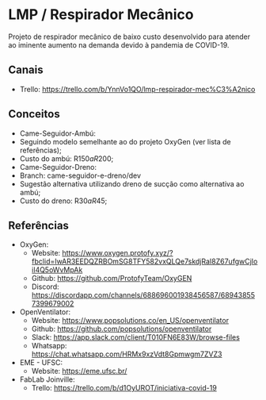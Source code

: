 # LMP / Respirador Mecânico

Projeto de respirador mecânico de baixo custo desenvolvido para atender ao iminente aumento na demanda devido à pandemia de COVID-19.

## Canais

* Trello: https://trello.com/b/YnnVo1QO/lmp-respirador-mec%C3%A2nico

## Conceitos

* Came-Seguidor-Ambú:
 * Seguindo modelo semelhante ao do projeto OxyGen (ver lista de referências);
 * Custo do ambú: R$150 a R$200;
* Came-Seguidor-Dreno:
 * Branch: came-seguidor-e-dreno/dev
 * Sugestão alternativa utilizando dreno de sucção como alternativa ao ambú;
 * Custo do dreno: R$30 a R$45;

## Referências

* OxyGen: 
  * Website: https://www.oxygen.protofy.xyz/?fbclid=IwAR3EEDQZRBOmSG8TFY582vxQLQe7skdjRaI8Z67ufgwCjIoil4Q5oWvMpAk
  * Github: https://github.com/ProtofyTeam/OxyGEN  
  * Discord: https://discordapp.com/channels/688696001938456587/689438557399679002
* OpenVentilator: 
  * Website: https://www.popsolutions.co/en_US/openventilator
  * Github: https://github.com/popsolutions/openventilator
  * Slack: https://app.slack.com/client/T010FN6E83W/browse-files
  * Whatsapp: https://chat.whatsapp.com/HRMx9xzVdt8Gpmwgm7ZVZ3
* EME - UFSC: 
  * Website: https://eme.ufsc.br/
* FabLab Joinville: 
  * Trello: https://trello.com/b/d1OyUROT/iniciativa-covid-19

